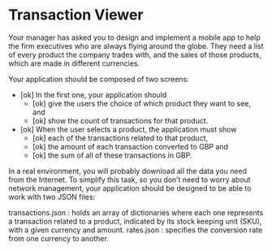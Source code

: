# Transaction Viewer

Your manager has asked you to design and implement a mobile app to help the firm
executives who are always flying around the globe. They need a list of every
product the company trades with, and the sales of those products, which are made
in different currencies.

Your application should be composed of two screens:

* [ok]  In the first one, your application should
  * [ok]  give the users the choice of which product they want to see, and
  * [ok]  show the count of transactions for that product.
* [ok]  When the user selects a product, the application must show
  * [ok]  each of the transactions related to that product,
  * [ok]  the amount of each transaction converted to GBP and
  * [ok]  the sum of all of these transactions in GBP.
  
In a real environment, you will probably download all the data you need from the
Internet. To simplify this task, so you don’t need to worry about network
management, your application should be designed to be able to work with two
JSON files:

  transactions.json : holds an array of dictionaries where each one represents
  a transaction related to a product, indicated by its stock keeping unit (SKU),
  with a given currency and amount.
  rates.json : specifies the conversion rate from one currency to another.

